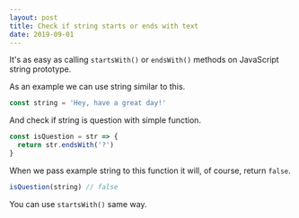 ```yaml
---
layout: post
title: Check if string starts or ends with text
date: 2019-09-01
---
```


It's as easy as calling `startsWith()` or `endsWith()` methods on JavaScript string prototype.

As an example we can use string similar to this.

```js
const string = 'Hey, have a great day!'
```

And check if string is question with simple function.

```js
const isQuestion = str => {
  return str.endsWith('?')
}
```

When we pass example string to this function it will, of course, return `false`.

```js
isQuestion(string) // false
```

You can use `startsWith()` same way.

<!-- resources:
  - name: String.prototype.startsWith() MDN
    url: https://developer.mozilla.org/en-US/docs/Web/JavaScript/Reference/Global_Objects/String/startsWith
  - name: String.prototype.endsWith() MDN
    url: https://developer.mozilla.org/en-US/docs/Web/JavaScript/Reference/Global_Objects/String/endsWith -->

